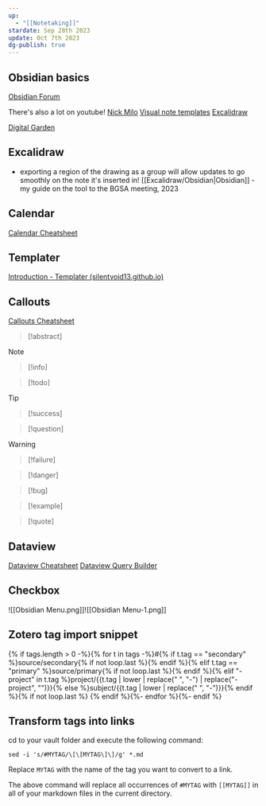 ```yaml
---
up:
  - "[[Notetaking]]"
stardate: Sep 28th 2023
update: Oct 7th 2023
dg-publish: true
---
```

## Obsidian basics
[Obsidian Forum](https://forum.obsidian.md/)
 
There's also a lot on youtube!
[Nick Milo](https://www.youtube.com/watch?v=QgbLb6QCK88&list=PL3NaIVgSlAVLHty1-NuvPa9V0b0UwbzBd)
[Visual note templates](https://www.youtube.com/watch?v=zmgqMZi6QL8)
[Excalidraw](https://www.youtube.com/watch?v=vlC1-iBvIfo&list=PL6mqgtMZ4NP1o3urKVf0j-s6sjP7yPE1R)


[Digital Garden](https://dg-docs.ole.dev/)

## Excalidraw
- exporting a region of the drawing as a group will allow updates to go smoothly on the note it's inserted in!
[[Excalidraw/Obsidian|Obsidian]] - my guide on the tool to the BGSA meeting, 2023

## Calendar
[Calendar Cheatsheet](https://github.com/liamcain/obsidian-calendar-plugin/blob/master/README.md)

## Templater
[Introduction - Templater (silentvoid13.github.io)](https://silentvoid13.github.io/Templater/)

## Callouts

[Callouts Cheatsheet](https://help.obsidian.md/Editing+and+formatting/Callouts)

> [!abstract]

> [!note]

>[!info]

> [!todo]

> [!tip]

> [!success]

> [!question]

> [!warning]

> [!failure]

> [!danger]

> [!bug]

> [!example]

> [!quote]

## Dataview

[Dataview Cheatsheet](https://github.com/seburbandev/obsidian-dataview-cheatsheet)
[Dataview Query Builder](https://s-blu.github.io/basic-dataview-query-builder/)


## Checkbox

![[Obsidian Menu.png]]![[Obsidian Menu-1.png]]

## Zotero tag import snippet
{% if tags.length > 0 -%}{% for t in tags -%}#{% if t.tag == "secondary" %}source/secondary{% if not loop.last %}{% endif %}{% elif t.tag == "primary" %}source/primary{% if not loop.last %}{% endif %}{% elif "-project" in t.tag %}project/{{t.tag | lower | replace(" ", "-") | replace("-project", "")}}{% else %}subject/{{t.tag | lower | replace(" ", "-")}}{% endif %}{% if not loop.last %} {% endif %}{%- endfor %}{%- endif %}

## Transform tags into links
cd to your vault folder and execute the following command:

`sed -i 's/#MYTAG/\[\[MYTAG\]\]/g' *.md`

Replace `MYTAG` with the name of the tag you want to convert to a link.

The above command will replace all occurrences of `#MYTAG` with `[[MYTAG]]` in all of your markdown files in the current directory.